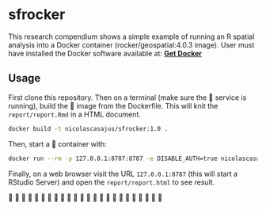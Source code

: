 # sfrocker

This research compendium shows a simple example of running an R spatial analysis into a Docker container (rocker/geospatial:4.0.3 image). User must have installed the Docker software available at: [**Get Docker**](https://docs.docker.com/get-docker/)

## Usage

First clone this repository. Then on a terminal (make sure the :whale: service is running), build the :whale: image from the Dockerfile. This will knit the `report/report.Rmd` in a HTML document.

```sh
docker build -t nicolascasajus/sfrocker:1.0 .
```

Then, start a :whale: container with:

```sh
docker run --rm -p 127.0.0.1:8787:8787 -e DISABLE_AUTH=true nicolascasajus/sfrocker:1.0
```

Finally, on a web browser visit the URL `127.0.0.1:8787` (this will start a RStudio Server) and open the `report/report.html` to see result.

:tada: :tada: :tada: :tada: :tada: :tada: :tada: :tada: :tada: :tada: :tada: :tada:
:tada: :tada: :tada: :tada: :tada: :tada: :tada: :tada: :tada: :tada: :tada: :tada:
